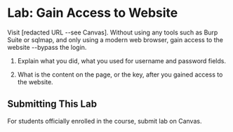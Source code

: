 # Lab: Gain Access to Website

Visit [redacted URL --see Canvas]. Without using any tools such as Burp Suite or sqlmap, and only using a modern web browser, gain access to the website --bypass the login.

1. Explain what you did, what you used for username and password fields.

2. What is the content on the page, or the key, after you gained access to the website.

## Submitting This Lab

For students officially enrolled in the course, submit lab on Canvas.